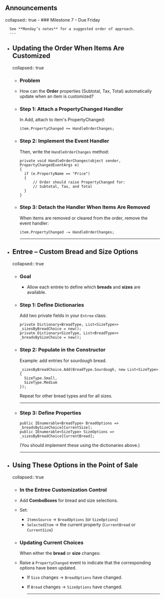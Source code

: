 ## Announcements
collapsed:: true
	- ### Milestone 7 – Due Friday
	  
	  See **Monday’s notes** for a suggested order of approach.
	  ---
- ## Updating the Order When Items Are Customized
  collapsed:: true
	- ### Problem
	- How can the **Order** properties (Subtotal, Tax, Total) automatically update when an item is customized?
	- ### Step 1: Attach a PropertyChanged Handler
	  
	  In Add, attach to item's PropertyChanged:
	  
	  ```
	  item.PropertyChanged += HandleOrderChanges;
	  ```
	- ### Step 2: Implement the Event Handler
	  
	  Then, write the `HandleOrderChanges` method:
	  
	  ```
	  private void HandleOrderChanges(object sender, PropertyChangedEventArgs e)
	  {
	    if (e.PropertyName == "Price")
	    {
	        // Order should raise PropertyChanged for:
	        // Subtotal, Tax, and Total
	    }
	  }
	  ```
	- ### Step 3: Detach the Handler When Items Are Removed
	  
	  When items are removed or cleared from the order, remove the event handler:
	  
	  ```
	  item.PropertyChanged -= HandleOrderChanges;
	  ```
	  
	  ---
- ## Entree – Custom Bread and Size Options
  collapsed:: true
	- ### Goal
		- Allow each entrée to define which **breads** and **sizes** are available.
	- ### Step 1: Define Dictionaries
	  
	  Add two private fields in your `Entree` class:
	  
	  ```
	  private Dictionary<BreadType, List<SizeType>> _sizesByBreadChoice = new();
	  private Dictionary<SizeType, List<BreadType>> _breadsBySizeChoice = new();
	  ```
	- ### Step 2: Populate in the Constructor
	  
	  Example: add entries for sourdough bread.
	  
	  ```
	  _sizesByBreadChoice.Add(BreadType.Sourdough, new List<SizeType>
	  {
	    SizeType.Small,
	    SizeType.Medium
	  });
	  ```
	  
	  Repeat for other bread types and for all sizes.
	  
	  ---
	- ### Step 3: Define Properties
	  
	  ```
	  public IEnumerable<BreadType> BreadOptions => _breadsBySizeChoice[CurrentSize];
	  public IEnumerable<SizeType> SizeOptions => _sizesByBreadChoice[CurrentBread];
	  ```
	  
	  (You should implement these using the dictionaries above.)
	  
	  ---
- ## Using These Options in the Point of Sale
  collapsed:: true
	- ### In the Entree Customization Control
	- Add **ComboBoxes** for bread and size selections.
	- Set:
		- `ItemsSource` → `BreadOptions` (or `SizeOptions`)
		- `SelectedItem` → the current property (`CurrentBread` or `CurrentSize`)
	- ### Updating Current Choices
	  
	  When either the **bread** or **size** changes:
	- Raise a `PropertyChanged` event to indicate that the corresponding options have been updated.
		- If `Size` changes → `BreadOptions` have changed.
		- If `Bread` changes → `SizeOptions` have changed.
		  
		  ---